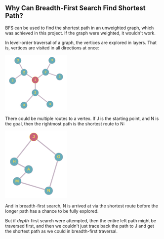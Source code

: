 ## Why Can Breadth-First Search Find Shortest Path?

BFS can be used to find the shortest path in an unweighted graph, which was achieved in this project. If the graph were weighted, it wouldn't work.

In level-order traversal of a graph, the vertices are explored in layers. That is, vertices are visited in all directions at once:

<img src="images/simple.png" alt="isolated" width="200"/>

There could be multiple routes to a vertex. If J is the starting point, and N is the goal, then the rightmost path is the shortest route to N:

<img src="images/simple_2.png" alt="isolated" width="200"/>

And in breadth-first search, N is arrived at via the shortest route before the longer path has a chance to be fully explored.

But if *depth*-first search were attempted, then the entire left path might be traversed first, and then we couldn't just trace back the path to J and get the shortest path as we could in breadth-first traversal.